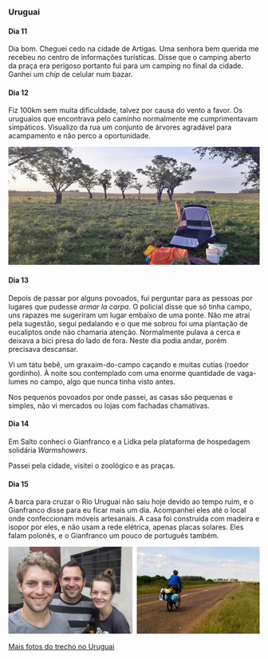 
### Uruguai

#### Dia 11

Dia bom. Cheguei cedo na cidade de Artigas.
Uma senhora bem querida me recebeu no centro de informações turísticas.
Disse que o camping aberto da praça era perigoso portanto fui para um camping no final da cidade.
Ganhei um *chip* de celular num bazar.

#### Dia 12 

Fiz 100km sem muita dificuldade, talvez por causa do vento a favor.
Os uruguaios que encontrava pelo caminho normalmente me cumprimentavam simpáticos.
Visualizo da rua um conjunto de árvores agradável para acampamento e não perco a oportunidade.


![Campo com barraca armada](./assets/images/20171024_18460222.jpg)

#### Dia 13

Depois de passar por alguns povoados, fui perguntar para as pessoas por lugares que pudesse *armar la carpa*.
O policial disse que só tinha campo, uns rapazes me sugeriram um lugar embaixo de uma ponte.
Não me atraí pela sugestão, segui pedalando e o que me sobrou foi uma plantação de eucaliptos onde não chamaria atenção.
Normalmente pulava a cerca e deixava a bici presa do lado de fora.
Neste dia podia andar, porém precisava descansar.

Vi um tatu bebê, um graxaim-do-campo caçando e muitas cutias (roedor gordinho).
À noite sou contemplado com uma enorme quantidade de vaga-lumes no campo, algo que nunca tinha visto antes.

Nos pequenos povoados por onde passei, as casas são pequenas e simples, não vi mercados ou lojas com fachadas chamativas.

#### Dia 14

Em Salto conheci o Gianfranco e a Lidka pela plataforma de hospedagem solidária *Warmshowers*. 

Passei pela cidade, visitei o zoológico e as praças. 

#### Dia 15

A barca para cruzar o Rio Uruguai não saiu hoje devido ao tempo ruim, e o Gianfranco disse para eu ficar mais um dia.
Acompanhei eles até o local onde confeccionam móveis artesanais.
A casa foi construída com madeira e isopor por eles, e não usam a rede elétrica, apenas placas solares.
Eles falam polonês, e o Gianfranco um pouco de português também.

![Selfie do casal e foto minha andando no pampa](./assets/images/salto.jpg)

[Mais fotos do trecho no Uruguai](https://photos.app.goo.gl/2usGhXWPM3wV8BEh1)

